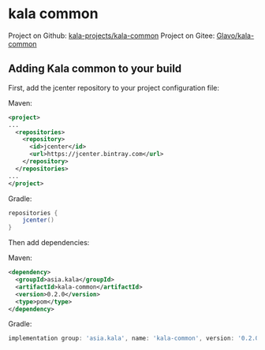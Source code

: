 # kala common
Project on Github: [kala-projects/kala-common](https://github.com/kala-projects/kala-common)
Project on Gitee: [Glavo/kala-common](https://gitee.com/glavo-gitee/kala-common)


## Adding Kala common to your build

First, add the jcenter repository to your project configuration file:

Maven:
```xml
<project>
...
  <repositories>
    <repository>
      <id>jcenter</id>
      <url>https://jcenter.bintray.com</url>
    </repository>
  </repositories>
...
</project>
```

Gradle:
```groovy
repositories {
    jcenter()
}
```

Then add dependencies:

Maven:
```xml
<dependency>
  <groupId>asia.kala</groupId>
  <artifactId>kala-common</artifactId>
  <version>0.2.0</version>
  <type>pom</type>
</dependency>
```

Gradle:
```groovy
implementation group: 'asia.kala', name: 'kala-common', version: '0.2.0'
```


